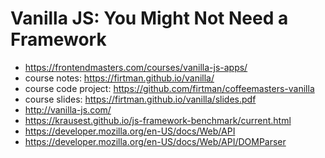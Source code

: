 # Vanilla JS: You Might Not Need a Framework

* <https://frontendmasters.com/courses/vanilla-js-apps/>
* course notes: <https://firtman.github.io/vanilla/>
* course code project: <https://github.com/firtman/coffeemasters-vanilla>
* course slides: <https://firtman.github.io/vanilla/slides.pdf>
* <http://vanilla-js.com/>
* <https://krausest.github.io/js-framework-benchmark/current.html>
* <https://developer.mozilla.org/en-US/docs/Web/API>
* <https://developer.mozilla.org/en-US/docs/Web/API/DOMParser>